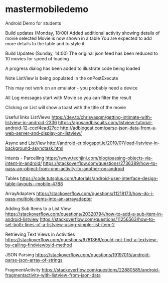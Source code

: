 # mastermobiledemo
Android Demo for students

Build updates (Monday, 18:00)
Added additional activity showing details of movie selected
Movie is now shown in a table
You are expected to add more details to the table and to style it



Build Updates (Sunday, 14:00)
The original json feed has been reduced to 10 movies for speed of loading

A progress dialog has been added to illustrate code being loaded

Note ListView is being populated in the onPostExecute

This may not work on an emulator - you probably need a device

All Log messages start with Movie so you can filter the result

Clicking on List will show a toast with the title of the movie



Useful links
ListViews
https://dev.to/chrisvasqm/getting-intimate-with-listview-in-android-2336
https://appsandbiscuits.com/listview-tutorial-android-12-ccef4ead27cc
http://adblogcat.com/parse-json-data-from-a-web-server-and-display-on-listview/


Async and ListView
http://android-er.blogspot.ie/2010/07/load-listview-in-background-asynctask.html

Intents - Parcelling
https://www.techjini.com/blog/passing-objects-via-intent-in-android/
https://stackoverflow.com/questions/2736389/how-to-pass-an-object-from-one-activity-to-another-on-android


Tables
https://code.tutsplus.com/tutorials/android-user-interface-design-table-layouts--mobile-4788

ArrayAdapters
https://stackoverflow.com/questions/11218173/how-do-i-pass-multiple-items-into-an-arrayadapter

Adding Sub Items to a List View
https://stackoverflow.com/questions/20320794/how-to-add-a-sub-item-in-android-listview
https://stackoverflow.com/questions/11256563/how-to-set-both-lines-of-a-listview-using-simple-list-item-2

Retrieving Text Views in Activities
https://stackoverflow.com/questions/6761366/could-not-find-a-textview-by-calling-findviewbyid-method

JSON Parsing
https://stackoverflow.com/questions/19197015/android-parse-json-array-of-strings

FragmentActivity
https://stackoverflow.com/questions/22880585/android-fragmentactivity-with-listview-from-json-data